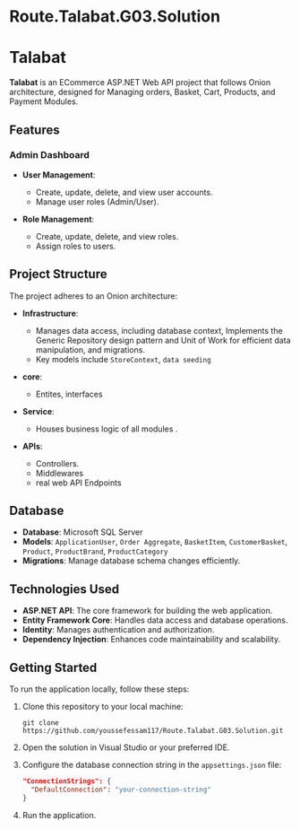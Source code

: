 # Route.Talabat.G03.Solution

# Talabat 

**Talabat** is an ECommerce ASP.NET Web API project that follows Onion architecture, designed for Managing orders, Basket, Cart, Products, and Payment Modules.

## Features

### Admin Dashboard

- **User Management**:
  - Create, update, delete, and view user accounts.
  - Manage user roles (Admin/User).

- **Role Management**:
  - Create, update, delete, and view roles.
  - Assign roles to users.

## Project Structure

The project adheres to an Onion architecture:

- **Infrastructure**:
  - Manages data access, including database context, Implements the Generic Repository design pattern and Unit of Work for efficient data manipulation, and migrations.
  - Key models include `StoreContext`, `data seeding `

- **core**:
  - Entites, interfaces

- **Service**:
  -  Houses business logic of all modules .

- **APIs**:
  - Controllers.
  - Middlewares
  - real web API Endpoints 

## Database

- **Database**: Microsoft SQL Server
- **Models**: `ApplicationUser`, `Order Aggregate`, `BasketItem`, `CustomerBasket`, `Product`, `ProductBrand`, `ProductCategory`
- **Migrations**: Manage database schema changes efficiently.

## Technologies Used

- **ASP.NET API**: The core framework for building the web application.
- **Entity Framework Core**: Handles data access and database operations.
- **Identity**: Manages authentication and authorization.
- **Dependency Injection**: Enhances code maintainability and scalability.

## Getting Started

To run the application locally, follow these steps:

1. Clone this repository to your local machine:

   ``` shell
   git clone https://github.com/youssefessam117/Route.Talabat.G03.Solution.git
   ```

2. Open the solution in Visual Studio or your preferred IDE.

3. Configure the database connection string in the `appsettings.json` file:

   ```json
   "ConnectionStrings": {
     "DefaultConnection": "your-connection-string"
   }
   ```

4. Run the application.

